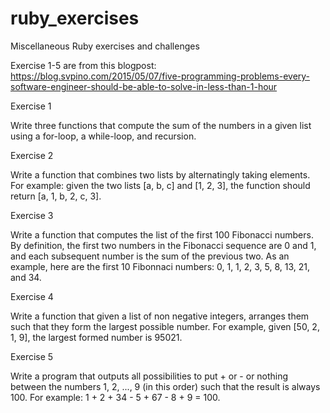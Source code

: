 # ruby_exercises
Miscellaneous Ruby exercises and challenges

Exercise 1-5 are from this blogpost:
https://blog.svpino.com/2015/05/07/five-programming-problems-every-software-engineer-should-be-able-to-solve-in-less-than-1-hour

Exercise 1

Write three functions that compute the sum of the numbers in a given list
using a for-loop, a while-loop, and recursion.


Exercise 2

Write a function that combines two lists by alternatingly taking elements.
For example: given the two lists [a, b, c] and [1, 2, 3], the function should
return [a, 1, b, 2, c, 3].


Exercise 3

Write a function that computes the list of the first 100 Fibonacci numbers.
By definition, the first two numbers in the Fibonacci sequence are 0 and 1, and
each subsequent number is the sum of the previous two. As an example, here are
the first 10 Fibonnaci numbers: 0, 1, 1, 2, 3, 5, 8, 13, 21, and 34.


Exercise 4

Write a function that given a list of non negative integers, arranges them such
that they form the largest possible number. For example, given [50, 2, 1, 9],
the largest formed number is 95021.


Exercise 5

Write a program that outputs all possibilities to put + or - or nothing between
the numbers 1, 2, ..., 9 (in this order) such that the result is always 100.
For example: 1 + 2 + 34 - 5 + 67 - 8 + 9 = 100.

